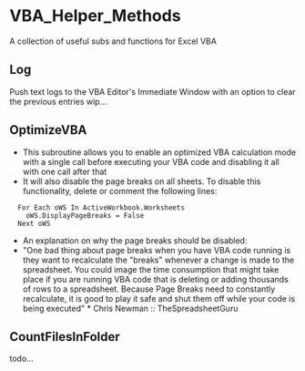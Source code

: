 # VBA_Helper_Methods
A collection of useful subs and functions for Excel VBA

## Log
Push text logs to the VBA Editor's Immediate Window with an option to clear the previous entries
wip...

## OptimizeVBA
* This subroutine allows you to enable an optimized VBA calculation mode with a single call before executing your VBA code and disabling it all with one call after that
* It will also disable the page breaks on all sheets. To disable this functionality, delete or comment the following lines:
```vba
  For Each oWS In ActiveWorkbook.Worksheets
    oWS.DisplayPageBreaks = False
  Next oWS
```
* An explanation on why the page breaks should be disabled:
* "One bad thing about page breaks when you have VBA code running is they want to recalculate the "breaks" whenever a change is made to the spreadsheet.  You could image the time consumption that might take place if you are running VBA code that is deleting or adding thousands of rows to a spreadsheet.  Because Page Breaks need to constantly recalculate, it is good to play it safe and shut them off while your code is being executed" * Chris Newman :: TheSpreadsheetGuru


## CountFilesInFolder
todo...
